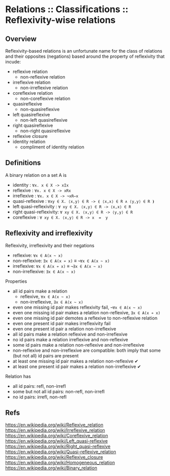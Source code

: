 # Relations :: Classifications :: Reflexivity-wise relations

## Overview

Reflexivity-based relations is an unfortunate name for the class of relations and their opposites (negations) based around the property of reflexivity that incude:
- reflexive relation
  - non-reflexive relation
- irreflexive relation
  - non-irreflexive relation
- coreflexive relation
  - non-coreflexive relation
- quasireflexive
  - non-quasireflexive
- left quasireflexive
  - non-left quasireflexive
- right quasireflexive
  - non-right quasireflexive
- reflexive closure
- identity relation
  - compliment of identity relation


## Definitions

A binary relation on a set A is
- identity               : `∀x. x ∈ X -> xIx`
- reflexive              : `∀x. x ∈ X -> xRx`
- irreflexive            : `∀x. x ∈ X -> ¬xR̶x`
- quasi-reflexive        : `∀xy ∈ X. ⟨x,y⟩ ∈ R -> ⦗ ⟨x,x⟩ ∈ R ∧ ⟨y,y⟩ ∈ R ⦘`
- left quasi-reflexivity : `∀ xy ∈ X. ⟨x,y⟩ ∈ R -> ⟨x,x⟩ ∈ R`
- right quasi-reflexivity: `∀ xy ∈ X. ⟨x,y⟩ ∈ R -> ⟨y,y⟩ ∈ R`
- coreflexive            : `∀ xy ∈ X. ⟨x,y⟩ ∈ R -> x  =  y`


## Reflexivity and irreflexivity

Reflexivity, irreflexivity and their negations
- reflexive:       `∀x ∈ A(x ~ x)`
- non-reflexive:   `∃x ∈ A(x ≁ x)` ≡ `¬∀x ∈ A(x ~ x)`
- irreflexive:     `∀x ∈ A(x ≁ x)` ≡ `¬∃x ∈ A(x ~ x)`
- non-irreflexive: `∃x ∈ A(x ~ x)`

Properties
- all id pairs make a relation
  - reflexive,       `∀x ∈ A(x ~ x)`
  - non-irreflexive, `∃x ∈ A(x ~ x)`
- even one missing id pair makes reflexivity fail,        `¬∀x ∈ A(x ~ x)`
- even one missing id pair makes a relation non-reflexive, `∃x ∈ A(x ≁ x)`
- even one missing id pair demotes a reflexive to non-reflexive relation
- even one present id pair makes irreflexivity fail
- even one present id pair a relation non-irreflexive
- all id pairs make a relation reflexive and non-irreflexive
- no id pairs make a relation irreflexive and non-reflexive
- some id pairs make a relation non-reflexive and non-irreflexive
- non-reflexive and non-irreflexive are compatible: both imply that some (but not all) id pairs are present
- at least one missing id pair makes a relation non-reflexive   ✔
- at least one present id pair makes a relation non-irreflexive ✔


Relation has
- all id pairs:               refl, non-irrefl
- some but not all id pairs:  non-refl, non-irrefl
- no id pairs:                irrefl, non-refl



## Refs

https://en.wikipedia.org/wiki/Reflexive_relation
https://en.wikipedia.org/wiki/Irreflexive_relation
https://en.wikipedia.org/wiki/Coreflexive_relation
https://en.wikipedia.org/wiki/Left_quasi-reflexive
https://en.wikipedia.org/wiki/Right_quasi-reflexive
https://en.wikipedia.org/wiki/Quasi-reflexive_relation
https://en.wikipedia.org/wiki/Reflexive_closure
https://en.wikipedia.org/wiki/Homogeneous_relation
https://en.wikipedia.org/wiki/Binary_relation
